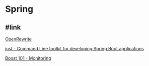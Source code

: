 # Spring

## #link 

[OpenRewrite](https://docs.openrewrite.org/)

[just - Command Line toolkit for developing Spring Boot applications](https://just.maciejwalkowiak.com/)

[Boost 101 - Monitoring](https://boost.krud.dev/getting-started/boost-101)

